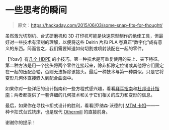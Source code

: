 # 一些思考的瞬间

> 原文：<https://hackaday.com/2015/06/03/some-snap-fits-for-thought/>

虽然激光切割机、台式研磨机和 3D 打印机可能是快速原型制作的绝佳工具，但最好对一些技术有深刻的理解，以便将这些 Delrin 片和 PLA 卷真正“数字化”成有意义的东西。简而言之，我们需要知道如何切割或喷射装配在一起的零件。

【Yoav】有[几个 HDPE](http://fab.cba.mit.edu/classes/S62.12/people/yoav.sterman/Snapfits.html) 的小技巧。第一种技术是可重复使用的夹上、夹下特征。第二种方法是用一个接头将两个零件连接起来，除非拆除定位销或其他将它们固定在一起的压配合轴，否则无法拆除该接头。最后一种技术与第一种类似，只是它将变形几何体直接嵌入到配合曲面中。

如果你对一些详细的设计指南和一些方程式感兴趣，看看[拜耳指南](http://fab.cba.mit.edu/classes/S62.12/people/vernelle.noel/Plastic_Snap_fit_design.pdf)和[杜邦设计指南](http://plastics.dupont.com/plastics/pdflit/americas/general/H76838.pdf)；两者都提供了一套详细的几何技术和关于它们相关的应力和变形的信息。

最后，如果你在寻找卡扣式设计的胜利，看看[乔纳森·沃德的] [MTM 卡扣](http://hackaday.com/2011/06/02/snap-together-pcb-mill/)——一种卡扣式台式铣床，也是现代 [Othermill](http://hackaday.com/2015/03/27/hands-on-othermill-review-grinds-out-sparkling-results/) 的直接前身。

谢谢你的提示！